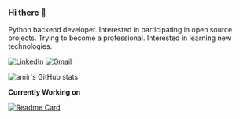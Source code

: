 ### Hi there 👋

<!--
**amirpsd/amirpsd** is a ✨ _special_ ✨ repository because its `README.md` (this file) appears on your GitHub profile.

Here are some ideas to get you started:

- 🔭 I’m currently working on ...
- 🌱 I’m currently learning ...
- 👯 I’m looking to collaborate on ...
- 🤔 I’m looking for help with ...
- 💬 Ask me about ...
- 📫 How to reach me: ...
- 😄 Pronouns: ...
- ⚡ Fun fact: ...
-->

Python backend developer. Interested in participating in open source projects. Trying to become a professional. Interested in learning new technologies.

<a href="https://www.linkedin.com/in/amirreza-pasandi-ba2639228"><img alt="LinkedIn" src="https://img.shields.io/badge/linkedin-%230077B5.svg?&style=for-the-badge&logo=linkedin&logoColor=white"/></a>
<a href="mailto:amirezapassandi@gmail.com"><img alt="Gmail" src="https://img.shields.io/badge/Gmail-D14836?style=for-the-badge&logo=gmail&logoColor=white"/></a>


![amir's GitHub stats](https://github-readme-stats.vercel.app/api?username=amirpsd&show_icons=true&theme=tokyonight)


**Currently Working on**

[![Readme Card](https://github-readme-stats.vercel.app/api/pin/?username=amirpsd&repo=drf_blog_api&theme=highcontrast)](https://github.com/amirpsd/drf_blog_api)
